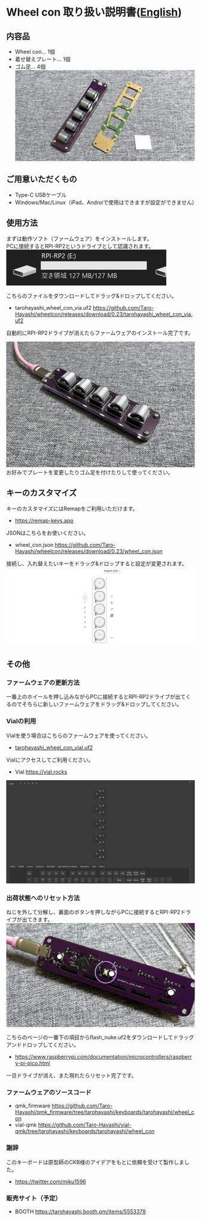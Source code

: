 # Wheel con 取り扱い説明書([English](README_EN.md))
  
## 内容品  
- Wheel con... 1個
- 着せ替えプレート... 1個
- ゴム足... 4個
![](img/IMG_2659.jpg)

## ご用意いただくもの  
- Type-C USBケーブル  
- Windows/Mac/Linux（iPad、Androiで使用はできますが設定ができません）  

## 使用方法
まずは動作ソフト（ファームウェア）をインストールします。  
PCに接続するとRPI-RP2というドライブとして認識されます。  
![](img/rpi.jpg)  

こちらのファイルをダウンロードしてドラッグ&ドロップしてください。  
- tarohayashi_wheel_con_via.uf2 https://github.com/Taro-Hayashi/wheelcon/releases/download/0.23/tarohayashi_wheel_con_via.uf2

自動的にRPI-RP2ドライブが消えたらファームウェアのインストール完了です。  

![](img/IMG_2672.jpg)  
お好みでプレートを変更したりゴム足を付けたりして使ってください。  

## キーのカスタマイズ
キーのカスタマイズにはRemapをご利用いただけます。
- https://remap-keys.app

JSONはこちらをお使いください。
- wheel_con.json https://github.com/Taro-Hayashi/wheelcon/releases/download/0.23/wheel_con.json

接続し、入れ替えたいキーをドラッグ&ドロップすると設定が変更されます。
![](img/remap.png)  

## その他
### ファームウェアの更新方法
一番上のホイールを押し込みながらPCに接続するとRPI-RP2ドライブが出てくるのでそちらに新しいファームウェアをドラッグ&ドロップしてください。  

### Vialの利用
Vialを使う場合はこちらのファームウェアを使ってください。  
- [tarohayashi_wheel_con_vial.uf2](https://github.com/Taro-Hayashi/wheelcon/releases/download/0.23/tarohayashi_wheel_con_vial.uf2)

  
Vialにアクセスしてご利用ください。  
- Vial https://vial.rocks

![](img/vial.png)  

### 出荷状態へのリセット方法
ねじを外して分解し、裏面のボタンを押しながらPCに接続するとRPI-RP2ドライブが出てきます。  
![](img/IMG_2667.jpg) 

こちらのページの一番下の項目からflash_nuke.uf2をダウンロードしてドラッグアンドドロップしてください。  
- https://www.raspberrypi.com/documentation/microcontrollers/raspberry-pi-pico.html
  
一旦ドライブが消え、また現れたらリセット完了です。

### ファームウェアのソースコード
- qmk_firmware https://github.com/Taro-Hayashi/qmk_firmware/tree/tarohayashi/keyboards/tarohayashi/wheel_con
- vial-qmk https://github.com/Taro-Hayashi/vial-qmk/tree/tarohayashi/keyboards/tarohayashi/wheel_con

### 謝辞
このキーボードは原型師のCKB様のアイデアをもとに依頼を受けて製作しました。  
- https://twitter.com/miku1596

### 販売サイト（予定）
- BOOTH https://tarohayashi.booth.pm/items/5553379
